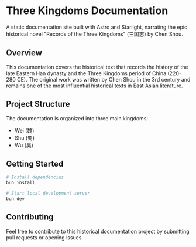 # Three Kingdoms Documentation

A static documentation site built with Astro and Starlight, narrating the epic historical novel "Records of the Three Kingdoms" (三国志) by Chen Shou.

## Overview

This documentation covers the historical text that records the history of the late Eastern Han dynasty and the Three Kingdoms period of China (220-280 CE). The original work was written by Chen Shou in the 3rd century and remains one of the most influential historical texts in East Asian literature.

## Project Structure

The documentation is organized into three main kingdoms:
- Wei (魏)
- Shu (蜀)
- Wu (吴)

## Getting Started

```bash
# Install dependencies
bun install

# Start local development server
bun dev
```

## Contributing

Feel free to contribute to this historical documentation project by submitting pull requests or opening issues.
